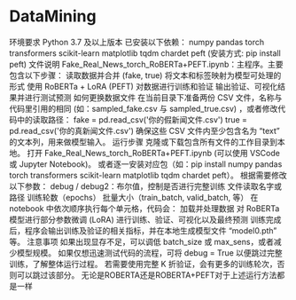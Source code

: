 # DataMining
环境要求
Python 3.7 及以上版本
已安装以下依赖：
numpy
pandas
torch
transformers
scikit-learn
matplotlib
tqdm
chardet
peft (安装方式: pip install peft)
文件说明
Fake_Real_News_torch_RoBERTa+PEFT.ipynb：主程序。主要包含以下步骤：
读取数据并合并 (fake, true)
将文本和标签映射为模型可处理的形式
使用 RoBERTa + LoRA (PEFT) 对数据进行训练和验证
输出验证、可视化结果并进行测试预测
如何更换数据文件
在当前目录下准备两份 CSV 文件，名称与代码里引用的相同 (如：sampled_fake.csv 与 sampled_true.csv) ，或者修改代码中的读取路径：
fake = pd.read_csv('你的假新闻文件.csv')
true = pd.read_csv('你的真新闻文件.csv')
确保这些 CSV 文件内至少包含名为 “text” 的文本列，用来做模型输入。
运行步骤
克隆或下载包含所有文件的工作目录到本地。
打开 Fake_Real_News_torch_RoBERTa+PEFT.ipynb (可以使用 VSCode 或 Jupyter Notebook)。
或者逐一安装对应包（如：pip install numpy pandas torch transformers scikit-learn matplotlib tqdm chardet peft）。
根据需要修改以下参数：
debug / debug2：布尔值，控制是否进行完整训练
文件读取名字或路径
训练轮数（epochs）
批量大小（train_batch, valid_batch, 等）
在 notebook 中依次顺序执行每个单元格，代码会：
加载并处理数据
对 RoBERTa 模型进行部分参数微调 (LoRA)
进行训练、验证、可视化以及最终预测
训练完成后，程序会输出训练及验证的相关指标，并在本地生成模型文件 “model0.pth” 等。
注意事项
如果出现显存不足，可以调低 batch_size 或 max_sens，或者减少模型规模。
如果仅想迅速测试代码的流程，可将 debug = True 以便跳过完整训练，了解整体运行过程。
若需要使用完整 K 折验证，会有更多的训练轮次，否则可以跳过该部分。
无论是ROBERTA还是ROBERTA+PEFT对于上述运行方法都是一样
